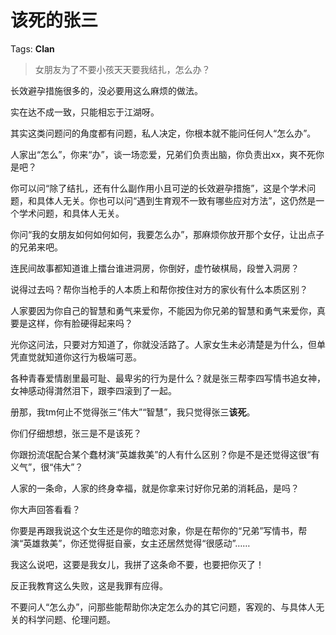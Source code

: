 # 该死的张三

Tags: **Clan**

> 女朋友为了不要小孩天天要我结扎，怎么办？



长效避孕措施很多的，没必要用这么麻烦的做法。

实在达不成一致，只能相忘于江湖呀。

其实这类问题问的角度都有问题，私人决定，你根本就不能问任何人“怎么办”。

人家出“怎么”，你来“办”，谈一场恋爱，兄弟们负责出脑，你负责出xx，爽不死你是吧？

你可以问“除了结扎，还有什么副作用小且可逆的长效避孕措施”，这是个学术问题，和具体人无关。你也可以问“遇到生育观不一致有哪些应对方法”，这仍然是一个学术问题，和具体人无关。

你问“我的女朋友如何如何如何，我要怎么办”，那麻烦你放开那个女仔，让出点子的兄弟来吧。

连民间故事都知道谁上擂台谁进洞房，你倒好，虚竹破棋局，段誉入洞房？

说得过去吗？帮你当枪手的人本质上和帮你按住对方的家伙有什么本质区别？

人家要因为你自己的智慧和勇气来爱你，不能因为你兄弟的智慧和勇气来爱你，真要是这样，你有脸硬得起来吗？

光你这问法，只要对方知道了，你就没活路了。人家女生未必清楚是为什么，但单凭直觉就知道你这行为极端可恶。

各种青春爱情剧里最可耻、最卑劣的行为是什么？就是张三帮李四写情书追女神，女神感动得潸然泪下，跟李四滚到了一起。

册那，我tm何止不觉得张三“伟大”“智慧”，我只觉得张三**该死**。

你们仔细想想，张三是不是该死？

你跟扮流氓配合某个蠢材演“英雄救美”的人有什么区别？你是不是还觉得这很“有义气”，很“伟大”？

人家的一条命，人家的终身幸福，就是你拿来讨好你兄弟的消耗品，是吗？

你大声回答看看？

你要是再跟我说这个女生还是你的暗恋对象，你是在帮你的“兄弟”写情书，帮演“英雄救美”，你还觉得挺自豪，女主还居然觉得“很感动”……

我这么说吧，这要是我女儿，我拼了这条命不要，也要把你灭了！

反正我教育这么失败，这是我罪有应得。

  


不要问人“怎么办”，问那些能帮助你决定怎么办的其它问题，客观的、与具体人无关的科学问题、伦理问题。



